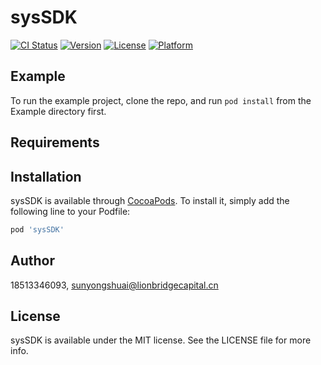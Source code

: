 # sysSDK

[![CI Status](https://img.shields.io/travis/18513346093/sysSDK.svg?style=flat)](https://travis-ci.org/18513346093/sysSDK)
[![Version](https://img.shields.io/cocoapods/v/sysSDK.svg?style=flat)](https://cocoapods.org/pods/sysSDK)
[![License](https://img.shields.io/cocoapods/l/sysSDK.svg?style=flat)](https://cocoapods.org/pods/sysSDK)
[![Platform](https://img.shields.io/cocoapods/p/sysSDK.svg?style=flat)](https://cocoapods.org/pods/sysSDK)

## Example

To run the example project, clone the repo, and run `pod install` from the Example directory first.

## Requirements

## Installation

sysSDK is available through [CocoaPods](https://cocoapods.org). To install
it, simply add the following line to your Podfile:

```ruby
pod 'sysSDK'
```

## Author

18513346093, sunyongshuai@lionbridgecapital.cn

## License

sysSDK is available under the MIT license. See the LICENSE file for more info.
